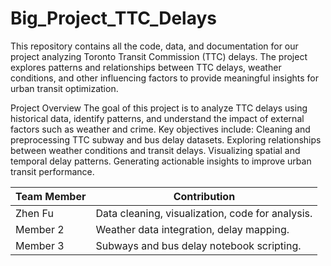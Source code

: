 # Big_Project_TTC_Delays

This repository contains all the code, data, and documentation for our project analyzing Toronto Transit Commission (TTC) delays. The project explores patterns and relationships between TTC delays, weather conditions, and other influencing factors to provide meaningful insights for urban transit optimization.

Project Overview
The goal of this project is to analyze TTC delays using historical data, identify patterns, and understand the impact of external factors such as weather and crime. Key objectives include:
Cleaning and preprocessing TTC subway and bus delay datasets.
Exploring relationships between weather conditions and transit delays.
Visualizing spatial and temporal delay patterns.
Generating actionable insights to improve urban transit performance.




















| Team Member        | Contribution                                      |
|--------------------|--------------------------------------------------|
| Zhen Fu           | Data cleaning, visualization, code for analysis. |
| Member 2          | Weather data integration, delay mapping.         |
| Member 3          | Subways and bus delay notebook scripting.        |
